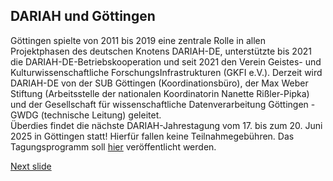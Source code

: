 ## DARIAH und Göttingen

Göttingen spielte von 2011 bis 2019 eine zentrale Rolle in allen Projektphasen des deutschen Knotens DARIAH-DE, unterstützte bis 2021 die DARIAH-DE-Betriebskooperation und seit 2021 den Verein Geistes- und Kulturwissenschaftliche ForschungsInfrastrukturen (GKFI e.V.). Derzeit wird DARIAH-DE von der SUB Göttingen (Koordinationsbüro), der Max Weber Stiftung (Arbeitsstelle der nationalen Koordinatorin Nanette Rißler-Pipka) und der Gesellschaft für wissenschaftliche Datenverarbeitung Göttingen - GWDG (technische Leitung) geleitet.  
Überdies findet die nächste DARIAH-Jahrestagung vom 17. bis zum 20. Juni 2025 in Göttingen statt! Hierfür fallen keine Teilnahmegebühren. Das Tagungsprogramm soll [hier](https://annualevent.dariah.eu/) veröffentlicht werden.

[Next slide](09.md)
